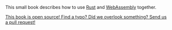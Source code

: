 This small book describes how to use [Rust] and [WebAssembly] together.

[This book is open source! Find a typo? Did we overlook something? Send us a pull
request!][repo]

[Rust]: https://www.rust-lang.org
[WebAssembly]: http://webassembly.org/
[repo]: https://rust-lang-nursery.github.io/rust-wasm/
